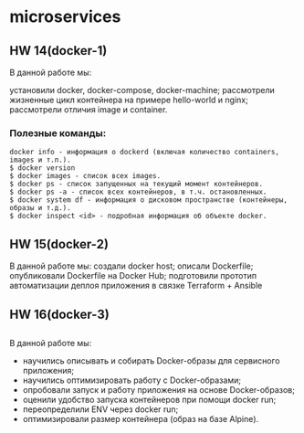 # microservices
## HW 14(docker-1)

В данной работе мы:

установили docker, docker-compose, docker-machine;
рассмотрели жизненные цикл контейнера на примере hello-world и nginx;
рассмотрели отличия image и container.

### Полезные команды:
```
docker info - информация о dockerd (включая количество containers, images и т.п.).
$ docker version
$ docker images - список всех images.
$ docker ps - список запущенных на текущий момент контейнеров.
$ docker ps -a - список всех контейнеров, в т.ч. остановленных.
$ docker system df - информация о дисковом пространстве (контейнеры, образы и т.д.).
$ docker inspect <id> - подробная информация об объекте docker.
```

## HW 15(docker-2)

В данной работе мы:
создали docker host;
описали Dockerfile;
опубликовали Dockerfile на Docker Hub;
подготовили прототип автоматизации деплоя приложения в связке Terraform + Ansible

## HW 16(docker-3)
## 
В данной работе мы:
* научились описывать и собирать Docker-образы для сервисного приложения;
* научились оптимизировать работу с Docker-образами;
* опробовали запуск и работу приложения на основе Docker-образов;
* оценили удобство запуска контейнеров при помощи docker run;
* переопределили ENV через docker run;
* оптимизировали размер контейнера (образ на базе Alpine).